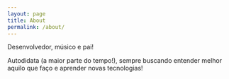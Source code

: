 ```yaml
---
layout: page
title: About
permalink: /about/
---
```


Desenvolvedor, músico e pai!

Autodidata (a maior parte do tempo!), sempre buscando entender melhor aquilo que faço e aprender novas tecnologias!
